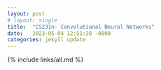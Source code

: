```yaml
---
layout: post
# layout: single
title:  "CS231n- Convolutional Neural Networks"
date:   2023-05-04 12:51:28 -0800
categories: jekyll update
---
```


{% include links/all.md %}


